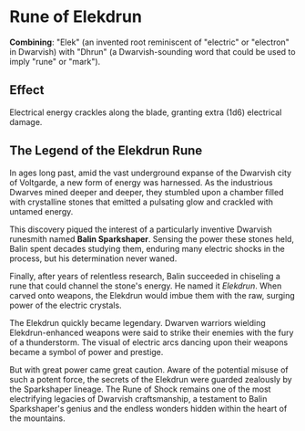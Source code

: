 # Rune of Elekdrun

**Combining**: "Elek" (an invented root reminiscent of "electric" or "electron" in Dwarvish) with "Dhrun" (a Dwarvish-sounding word that could be used to imply "rune" or "mark").

## Effect

Electrical energy crackles along the blade, granting extra (1d6) electrical damage.

## The Legend of the Elekdrun Rune

In ages long past, amid the vast underground expanse of the Dwarvish city of Voltgarde, a new form of energy was harnessed. As the industrious Dwarves mined deeper and deeper, they stumbled upon a chamber filled with crystalline stones that emitted a pulsating glow and crackled with untamed energy.

This discovery piqued the interest of a particularly inventive Dwarvish runesmith named **Balin Sparkshaper**. Sensing the power these stones held, Balin spent decades studying them, enduring many electric shocks in the process, but his determination never waned.

Finally, after years of relentless research, Balin succeeded in chiseling a rune that could channel the stone's energy. He named it *Elekdrun*. When carved onto weapons, the Elekdrun would imbue them with the raw, surging power of the electric crystals.

The Elekdrun quickly became legendary. Dwarven warriors wielding Elekdrun-enhanced weapons were said to strike their enemies with the fury of a thunderstorm. The visual of electric arcs dancing upon their weapons became a symbol of power and prestige.

But with great power came great caution. Aware of the potential misuse of such a potent force, the secrets of the Elekdrun were guarded zealously by the Sparkshaper lineage. The Rune of Shock remains one of the most electrifying legacies of Dwarvish craftsmanship, a testament to Balin Sparkshaper's genius and the endless wonders hidden within the heart of the mountains.
